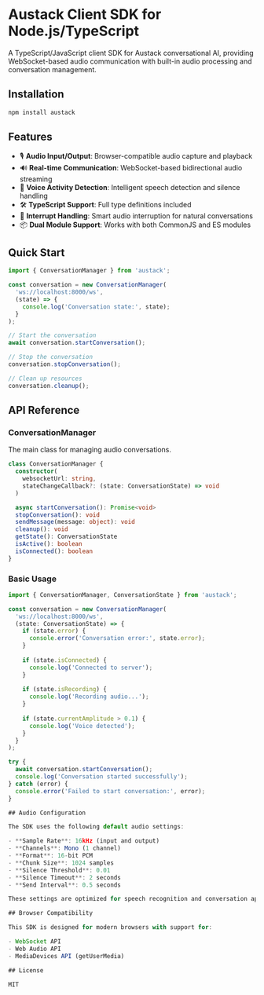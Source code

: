 # Austack Client SDK for Node.js/TypeScript

A TypeScript/JavaScript client SDK for Austack conversational AI, providing WebSocket-based audio communication with built-in audio processing and conversation management.

## Installation

```bash
npm install austack
```

## Features

- 🎙️ **Audio Input/Output**: Browser-compatible audio capture and playback
- 🔊 **Real-time Communication**: WebSocket-based bidirectional audio streaming
- 🎯 **Voice Activity Detection**: Intelligent speech detection and silence handling
- 🛠️ **TypeScript Support**: Full type definitions included
- 🔄 **Interrupt Handling**: Smart audio interruption for natural conversations
- 📦 **Dual Module Support**: Works with both CommonJS and ES modules

## Quick Start

```typescript
import { ConversationManager } from 'austack';

const conversation = new ConversationManager(
  'ws://localhost:8000/ws',
  (state) => {
    console.log('Conversation state:', state);
  }
);

// Start the conversation
await conversation.startConversation();

// Stop the conversation
conversation.stopConversation();

// Clean up resources
conversation.cleanup();
```

## API Reference

### ConversationManager

The main class for managing audio conversations.

```typescript
class ConversationManager {
  constructor(
    websocketUrl: string,
    stateChangeCallback?: (state: ConversationState) => void
  )

  async startConversation(): Promise<void>
  stopConversation(): void
  sendMessage(message: object): void
  cleanup(): void
  getState(): ConversationState
  isActive(): boolean
  isConnected(): boolean
}
```

### Basic Usage

```typescript
import { ConversationManager, ConversationState } from 'austack';

const conversation = new ConversationManager(
  'ws://localhost:8000/ws',
  (state: ConversationState) => {
    if (state.error) {
      console.error('Conversation error:', state.error);
    }
    
    if (state.isConnected) {
      console.log('Connected to server');
    }
    
    if (state.isRecording) {
      console.log('Recording audio...');
    }
    
    if (state.currentAmplitude > 0.1) {
      console.log('Voice detected');
    }
  }
);

try {
  await conversation.startConversation();
  console.log('Conversation started successfully');
} catch (error) {
  console.error('Failed to start conversation:', error);
}

## Audio Configuration

The SDK uses the following default audio settings:

- **Sample Rate**: 16kHz (input and output)
- **Channels**: Mono (1 channel)
- **Format**: 16-bit PCM
- **Chunk Size**: 1024 samples
- **Silence Threshold**: 0.01
- **Silence Timeout**: 2 seconds
- **Send Interval**: 0.5 seconds

These settings are optimized for speech recognition and conversation applications.

## Browser Compatibility

This SDK is designed for modern browsers with support for:

- WebSocket API
- Web Audio API
- MediaDevices API (getUserMedia)

## License

MIT